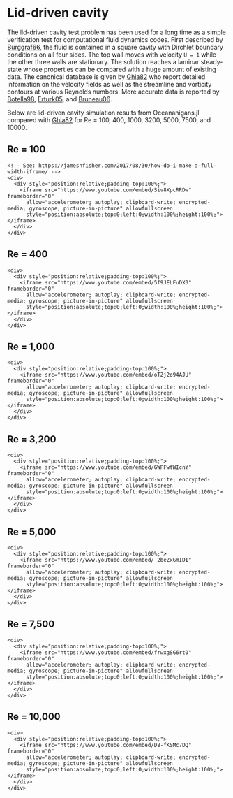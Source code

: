 # Lid-driven cavity

The lid-driven cavity test problem has been used for a long time as a simple verification test for computational fluid
dynamics codes. First described by [Burggraf66](@cite), the fluid is contained in a square cavity with Dirchlet boundary
conditions on all four sides. The top wall moves with velocity ``U = 1`` while the other three walls are stationary.
The solution reaches a laminar steady-state whose properties can be compared with a huge amount of existing data. The
canonical database is given by [Ghia82](@cite) who report detailed information on the velocity fields as well as the
streamline and vorticity contours at various Reynolds numbers. More accurate data is reported by [Botella98](@cite),
[Erturk05](@cite), and [Bruneau06](@cite).

Below are lid-driven cavity simulation results from Oceananigans.jl compared with [Ghia82](@cite) for Re = 100, 400,
1000, 3200, 5000, 7500, and 10000.

## Re = 100

```@raw html
<!-- See: https://jameshfisher.com/2017/08/30/how-do-i-make-a-full-width-iframe/ -->
<div>
  <div style="position:relative;padding-top:100%;">
    <iframe src="https://www.youtube.com/embed/Siv8XpcRRDw" frameborder="0"
      allow="accelerometer; autoplay; clipboard-write; encrypted-media; gyroscope; picture-in-picture" allowfullscreen
      style="position:absolute;top:0;left:0;width:100%;height:100%;"></iframe>
  </div>
</div>
```

## Re = 400

```@raw html
<div>
  <div style="position:relative;padding-top:100%;">
    <iframe src="https://www.youtube.com/embed/5f9JELFuDX0" frameborder="0"
      allow="accelerometer; autoplay; clipboard-write; encrypted-media; gyroscope; picture-in-picture" allowfullscreen
      style="position:absolute;top:0;left:0;width:100%;height:100%;"></iframe>
  </div>
</div>
```

## Re = 1,000

```@raw html
<div>
  <div style="position:relative;padding-top:100%;">
    <iframe src="https://www.youtube.com/embed/oTZj2o94AJU" frameborder="0"
      allow="accelerometer; autoplay; clipboard-write; encrypted-media; gyroscope; picture-in-picture" allowfullscreen
      style="position:absolute;top:0;left:0;width:100%;height:100%;"></iframe>
  </div>
</div>
```

## Re = 3,200

```@raw html
<div>
  <div style="position:relative;padding-top:100%;">
    <iframe src="https://www.youtube.com/embed/GWPFwtWIcnY" frameborder="0"
      allow="accelerometer; autoplay; clipboard-write; encrypted-media; gyroscope; picture-in-picture" allowfullscreen
      style="position:absolute;top:0;left:0;width:100%;height:100%;"></iframe>
  </div>
</div>
```

## Re = 5,000

```@raw html
<div>
  <div style="position:relative;padding-top:100%;">
    <iframe src="https://www.youtube.com/embed/_2beZxGmIDI" frameborder="0"
      allow="accelerometer; autoplay; clipboard-write; encrypted-media; gyroscope; picture-in-picture" allowfullscreen
      style="position:absolute;top:0;left:0;width:100%;height:100%;"></iframe>
  </div>
</div>
```

## Re = 7,500

```@raw html
<div>
  <div style="position:relative;padding-top:100%;">
    <iframe src="https://www.youtube.com/embed/frwxgSG6rt0" frameborder="0"
      allow="accelerometer; autoplay; clipboard-write; encrypted-media; gyroscope; picture-in-picture" allowfullscreen
      style="position:absolute;top:0;left:0;width:100%;height:100%;"></iframe>
  </div>
</div>
```

## Re = 10,000

```@raw html
<div>
  <div style="position:relative;padding-top:100%;">
    <iframe src="https://www.youtube.com/embed/D8-fKSMc7DQ" frameborder="0"
      allow="accelerometer; autoplay; clipboard-write; encrypted-media; gyroscope; picture-in-picture" allowfullscreen
      style="position:absolute;top:0;left:0;width:100%;height:100%;"></iframe>
  </div>
</div>
```
